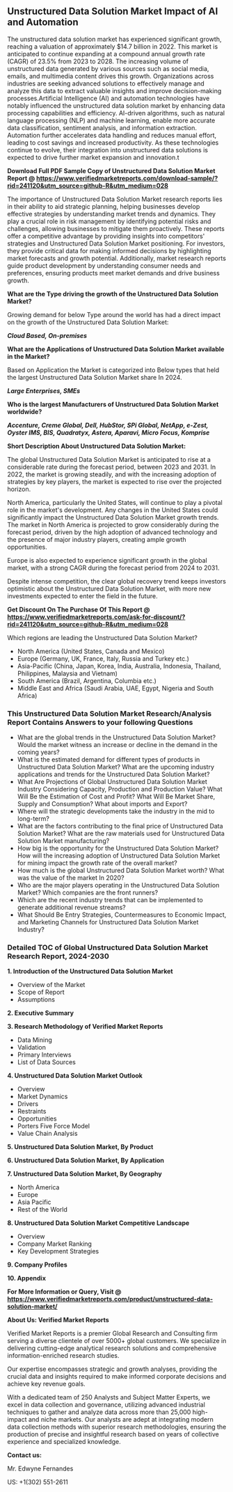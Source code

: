 <h2>Unstructured Data Solution Market Impact of AI and Automation</h2>The unstructured data solution market has experienced significant growth, reaching a valuation of approximately $14.7 billion in 2022. This market is anticipated to continue expanding at a compound annual growth rate (CAGR) of 23.5% from 2023 to 2028. The increasing volume of unstructured data generated by various sources such as social media, emails, and multimedia content drives this growth. Organizations across industries are seeking advanced solutions to effectively manage and analyze this data to extract valuable insights and improve decision-making processes.Artificial Intelligence (AI) and automation technologies have notably influenced the unstructured data solution market by enhancing data processing capabilities and efficiency. AI-driven algorithms, such as natural language processing (NLP) and machine learning, enable more accurate data classification, sentiment analysis, and information extraction. Automation further accelerates data handling and reduces manual effort, leading to cost savings and increased productivity. As these technologies continue to evolve, their integration into unstructured data solutions is expected to drive further market expansion and innovation.t</p><p id="" class=""><strong>Download Full PDF Sample Copy of Unstructured Data Solution Market Report @ <a href="https://www.verifiedmarketreports.com/download-sample/?rid=241120&utm_source=github-R&utm_medium=028" target="_blank">https://www.verifiedmarketreports.com/download-sample/?rid=241120&utm_source=github-R&utm_medium=028</a></strong></p><p>The importance of&nbsp;Unstructured Data Solution Market research reports lies in their ability to aid strategic planning, helping businesses develop effective strategies by understanding market trends and dynamics. They play a crucial role in risk management by identifying potential risks and challenges, allowing businesses to mitigate them proactively. These reports offer a competitive advantage by providing insights into competitors' strategies and Unstructured Data Solution Market positioning. For investors, they provide critical data for making informed decisions by highlighting market forecasts and growth potential. Additionally, market research reports guide product development by understanding consumer needs and preferences, ensuring products meet market demands and drive business growth.</p><p><strong>What are the&nbsp;Type driving the growth of the Unstructured Data Solution Market?</strong></p><p id="" class="">Growing demand for below Type around the world has had a direct impact on the growth of the Unstructured Data Solution Market:</p><em><strong>Cloud Based, On-premises</strong></em></p><strong>What are the&nbsp;Applications&nbsp;of Unstructured Data Solution Market available in the Market?</strong></p><p id="" class="">Based on Application the Market is categorized into Below types that held the largest Unstructured Data Solution Market share In 2024.</p><em><strong>Large Enterprises, SMEs</strong></em></p><strong>Who is the largest Manufacturers of Unstructured Data Solution Market worldwide?</strong></p><p><em><strong>Accenture, Creme Global, Dell, HubStor, SPi Global, NetApp, e-Zest, Oyster IMS, BIS, Quadratyx, Astera, Aparavi, Micro Focus, Komprise</strong></em></p><p id="" class=""><strong>Short Description About Unstructured Data Solution Market:</strong></p><p>The global Unstructured Data Solution Market is anticipated to rise at a considerable rate during the forecast period, between 2023 and 2031. In 2022, the market is growing steadily, and with the increasing adoption of strategies by key players, the market is expected to rise over the projected horizon.</p><p>North America, particularly the United States, will continue to play a pivotal role in the market's development. Any changes in the United States could significantly impact the Unstructured Data Solution Market growth trends. The market in North America is projected to grow considerably during the forecast period, driven by the high adoption of advanced technology and the presence of major industry players, creating ample growth opportunities.</p><p>Europe is also expected to experience significant growth in the global market, with a strong CAGR during the forecast period from 2024 to 2031.</p><p>Despite intense competition, the clear global recovery trend keeps investors optimistic about the Unstructured Data Solution Market, with more new investments expected to enter the field in the future.</p><p id="" class=""><strong>Get Discount On The Purchase Of This Report @ <a href="https://www.verifiedmarketreports.com/ask-for-discount/?rid=241120&utm_source=github-R&utm_medium=028" target="_blank">https://www.verifiedmarketreports.com/ask-for-discount/?rid=241120&utm_source=github-R&utm_medium=028</a></strong></p>Which regions are leading the Unstructured Data Solution Market?</p><ul><li>North America (United States, Canada and Mexico)</li><li>Europe (Germany, UK, France, Italy, Russia and Turkey etc.)</li><li>Asia-Pacific (China, Japan, Korea, India, Australia, Indonesia, Thailand, Philippines, Malaysia and Vietnam)</li><li>South America (Brazil, Argentina, Columbia etc.)</li><li>Middle East and Africa (Saudi Arabia, UAE, Egypt, Nigeria and South Africa)</li></ul><h3 id="" class="">This Unstructured Data Solution Market Research/Analysis Report Contains Answers to your following Questions</h3><ul><li>What are the global trends in the Unstructured Data Solution Market? Would the market witness an increase or decline in the demand in the coming years?</li><li>What is the estimated demand for different types of products in Unstructured Data Solution Market? What are the upcoming industry applications and trends for the Unstructured Data Solution Market?</li><li>What Are Projections of Global Unstructured Data Solution Market Industry Considering Capacity, Production and Production Value? What Will Be the Estimation of Cost and Profit? What Will Be Market Share, Supply and Consumption? What about imports and Export?</li><li>Where will the strategic developments take the industry in the mid to long-term?</li><li>What are the factors contributing to the final price of Unstructured Data Solution Market? What are the raw materials used for Unstructured Data Solution Market manufacturing?</li><li>How big is the opportunity for the Unstructured Data Solution Market? How will the increasing adoption of Unstructured Data Solution Market for mining impact the growth rate of the overall market?</li><li>How much is the global Unstructured Data Solution Market worth? What was the value of the market In 2020?</li><li>Who are the major players operating in the Unstructured Data Solution Market? Which companies are the front runners?</li><li>Which are the recent industry trends that can be implemented to generate additional revenue streams?</li><li>What Should Be Entry Strategies, Countermeasures to Economic Impact, and Marketing Channels for Unstructured Data Solution Market Industry?</li></ul><h3 id="" class="">Detailed TOC of Global Unstructured Data Solution Market Research Report, 2024-2030</h3><p id="" class=""><strong>1. Introduction of the Unstructured Data Solution Market</strong></p><ul><li>Overview of the Market</li><li>Scope of Report</li><li>Assumptions</li></ul><p id="" class=""><strong>2. Executive Summary</strong></p><p id="" class=""><strong>3. Research Methodology of Verified Market Reports</strong></p><ul><li>Data Mining</li><li>Validation</li><li>Primary Interviews</li><li>List of Data Sources</li></ul><p id="" class=""><strong>4. Unstructured Data Solution Market Outlook</strong></p><ul><li>Overview</li><li>Market Dynamics</li><li>Drivers</li><li>Restraints</li><li>Opportunities</li><li>Porters Five Force Model</li><li>Value Chain Analysis</li></ul><p id="" class=""><strong>5. Unstructured Data Solution Market, By Product</strong></p><p id="" class=""><strong>6. Unstructured Data Solution Market, By Application</strong></p><p id="" class=""><strong>7. Unstructured Data Solution Market, By Geography</strong></p><ul><li>North America</li><li>Europe</li><li>Asia Pacific</li><li>Rest of the World</li></ul><p id="" class=""><strong>8. Unstructured Data Solution Market Competitive Landscape</strong></p><ul><li>Overview</li><li>Company Market Ranking</li><li>Key Development Strategies</li></ul><p id="" class=""><strong>9. Company Profiles</strong></p><p id="" class=""><strong>10. Appendix</strong></p><p id="" class=""><strong>For More Information or Query, Visit @ <a href="https://www.verifiedmarketreports.com/product/unstructured-data-solution-market/" target="_blank">https://www.verifiedmarketreports.com/product/unstructured-data-solution-market/</a></strong></p><p id="" class=""><strong>About Us: Verified Market Reports</strong></p><p id="" class="">Verified Market Reports is a premier Global Research and Consulting firm serving a diverse clientele of over 5000+ global customers. We specialize in delivering cutting-edge analytical research solutions and comprehensive information-enriched research studies.</p><p id="" class="">Our expertise encompasses strategic and growth analyses, providing the crucial data and insights required to make informed corporate decisions and achieve key revenue goals.</p><p id="" class="">With a dedicated team of 250 Analysts and Subject Matter Experts, we excel in data collection and governance, utilizing advanced industrial techniques to gather and analyze data across more than 25,000 high-impact and niche markets. Our analysts are adept at integrating modern data collection methods with superior research methodologies, ensuring the production of precise and insightful research based on years of collective experience and specialized knowledge.</p><p id="" class=""><strong>Contact us:</strong></p><p id="" class="">Mr. Edwyne Fernandes</p><p id="" class="">US: +1(302) 551-2611</p>